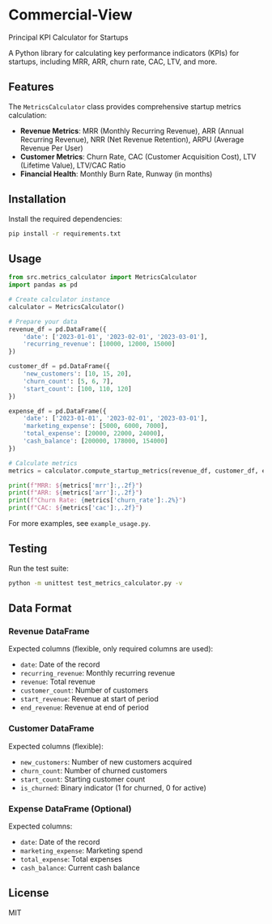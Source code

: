 # Commercial-View
Principal KPI Calculator for Startups

A Python library for calculating key performance indicators (KPIs) for startups, including MRR, ARR, churn rate, CAC, LTV, and more.

## Features

The `MetricsCalculator` class provides comprehensive startup metrics calculation:

- **Revenue Metrics**: MRR (Monthly Recurring Revenue), ARR (Annual Recurring Revenue), NRR (Net Revenue Retention), ARPU (Average Revenue Per User)
- **Customer Metrics**: Churn Rate, CAC (Customer Acquisition Cost), LTV (Lifetime Value), LTV/CAC Ratio
- **Financial Health**: Monthly Burn Rate, Runway (in months)

## Installation

Install the required dependencies:

```bash
pip install -r requirements.txt
```

## Usage

```python
from src.metrics_calculator import MetricsCalculator
import pandas as pd

# Create calculator instance
calculator = MetricsCalculator()

# Prepare your data
revenue_df = pd.DataFrame({
    'date': ['2023-01-01', '2023-02-01', '2023-03-01'],
    'recurring_revenue': [10000, 12000, 15000]
})

customer_df = pd.DataFrame({
    'new_customers': [10, 15, 20],
    'churn_count': [5, 6, 7],
    'start_count': [100, 110, 120]
})

expense_df = pd.DataFrame({
    'date': ['2023-01-01', '2023-02-01', '2023-03-01'],
    'marketing_expense': [5000, 6000, 7000],
    'total_expense': [20000, 22000, 24000],
    'cash_balance': [200000, 178000, 154000]
})

# Calculate metrics
metrics = calculator.compute_startup_metrics(revenue_df, customer_df, expense_df)

print(f"MRR: ${metrics['mrr']:,.2f}")
print(f"ARR: ${metrics['arr']:,.2f}")
print(f"Churn Rate: {metrics['churn_rate']:.2%}")
print(f"CAC: ${metrics['cac']:,.2f}")
```

For more examples, see `example_usage.py`.

## Testing

Run the test suite:

```bash
python -m unittest test_metrics_calculator.py -v
```

## Data Format

### Revenue DataFrame
Expected columns (flexible, only required columns are used):
- `date`: Date of the record
- `recurring_revenue`: Monthly recurring revenue
- `revenue`: Total revenue
- `customer_count`: Number of customers
- `start_revenue`: Revenue at start of period
- `end_revenue`: Revenue at end of period

### Customer DataFrame
Expected columns (flexible):
- `new_customers`: Number of new customers acquired
- `churn_count`: Number of churned customers
- `start_count`: Starting customer count
- `is_churned`: Binary indicator (1 for churned, 0 for active)

### Expense DataFrame (Optional)
Expected columns:
- `date`: Date of the record
- `marketing_expense`: Marketing spend
- `total_expense`: Total expenses
- `cash_balance`: Current cash balance

## License

MIT
